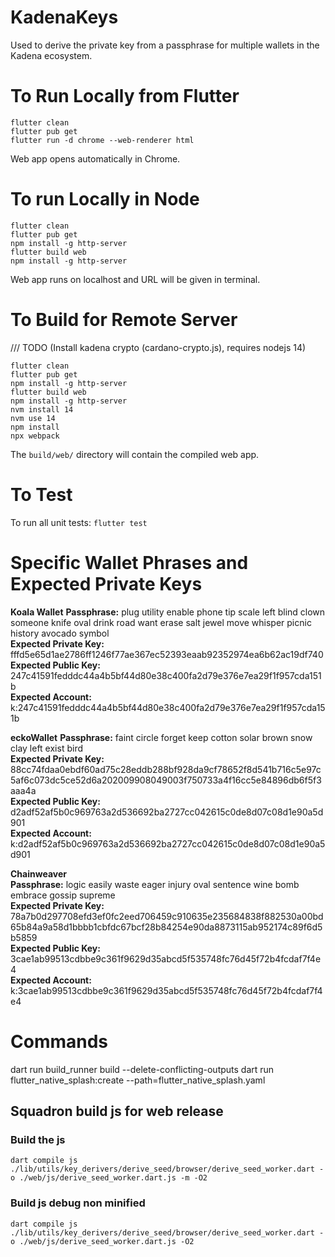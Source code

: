 # KadenaKeys

Used to derive the private key from a passphrase for multiple wallets in the Kadena ecosystem.

# To Run Locally from Flutter

```
flutter clean
flutter pub get
flutter run -d chrome --web-renderer html
```
Web app opens automatically in Chrome.

# To run Locally in Node

```
flutter clean
flutter pub get
npm install -g http-server
flutter build web
npm install -g http-server
```

Web app runs on localhost and URL will be given in terminal.

# To Build for Remote Server

/// TODO
(Install kadena crypto (cardano-crypto.js), requires nodejs 14)

```
flutter clean
flutter pub get
npm install -g http-server
flutter build web
npm install -g http-server
nvm install 14
nvm use 14
npm install
npx webpack
```

The `build/web/` directory will contain the compiled web app.

# To Test

To run all unit tests:
`flutter test`

# Specific Wallet Phrases and Expected Private Keys

**Koala Wallet**
**Passphrase:** plug utility enable phone tip scale left blind clown someone knife oval drink road want erase salt jewel move whisper picnic history avocado symbol  
**Expected Private Key:** fffd5e65d1ae2786ff1246f77ae367ec52393eaab92352974ea6b62ac19df740  
**Expected Public Key:** 247c41591fedddc44a4b5bf44d80e38c400fa2d79e376e7ea29f1f957cda151b  
**Expected Account:** k:247c41591fedddc44a4b5bf44d80e38c400fa2d79e376e7ea29f1f957cda151b  

**eckoWallet**
**Passphrase:** faint circle forget keep cotton solar brown snow clay left exist bird  
**Expected Private Key:** 88cc74fdaa0ebdf60ad75c28eddb288bf928da9cf78652f8d541b716c5e97c5af6c073dc5ce52d6a202009908049003f750733a4f16cc5e84896db6f5f3aaa4a  
**Expected Public Key:** d2adf52af5b0c969763a2d536692ba2727cc042615c0de8d07c08d1e90a5d901  
**Expected Account:** k:d2adf52af5b0c969763a2d536692ba2727cc042615c0de8d07c08d1e90a5d901  

**Chainweaver**  
**Passphrase:** logic easily waste eager injury oval sentence wine bomb embrace gossip supreme  
**Expected Private Key:** 78a7b0d297708efd3ef0fc2eed706459c910635e235684838f882530a00bd65b84a9a58d1bbbb1cbfdc67bcf28b84254e90da8873115ab952174c89f6d5b5859  
**Expected Public Key:** 3cae1ab99513cdbbe9c361f9629d35abcd5f535748fc76d45f72b4fcdaf7f4e4  
**Expected Account:** k:3cae1ab99513cdbbe9c361f9629d35abcd5f535748fc76d45f72b4fcdaf7f4e4  

# Commands
dart run build_runner build --delete-conflicting-outputs
dart run flutter_native_splash:create --path=flutter_native_splash.yaml

## Squadron build js for web release

### Build the js
`dart compile js ./lib/utils/key_derivers/derive_seed/browser/derive_seed_worker.dart -o ./web/js/derive_seed_worker.dart.js -m -O2`
### Build js debug non minified
`dart compile js ./lib/utils/key_derivers/derive_seed/browser/derive_seed_worker.dart -o ./web/js/derive_seed_worker.dart.js -O2`